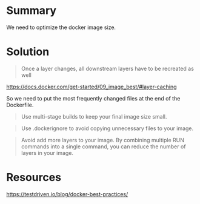# Summary
We need to optimize the docker image size.

# Solution
>Once a layer changes, all downstream layers have to be recreated as well

https://docs.docker.com/get-started/09_image_best/#layer-caching

So we need to put the most frequently changed files at the end of the Dockerfile.

>Use multi-stage builds to keep your final image size small.

>Use .dockerignore to avoid copying unnecessary files to your image.

>Avoid add more layers to your image. By combining multiple RUN commands into a single command, you can reduce the number of layers in your image.


# Resources
https://testdriven.io/blog/docker-best-practices/
